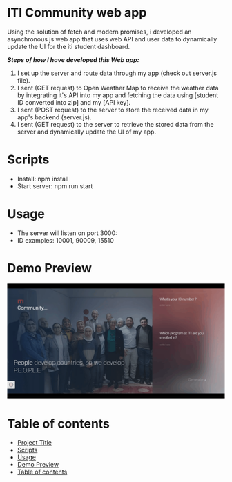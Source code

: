 # ITI Community web app
Using the solution of fetch and modern promises, i developed an asynchronous js web app that uses web API and user data to dynamically update the UI for the iti student dashboard.



***Steps of how I have developed this Web app:***
1. I set up the server and route data through my app (check out server.js file).
2. I sent (GET request) to Open Weather Map to receive the weather data by integrating it's API into my app and fetching the data using [student ID converted into zip] and my [API key].
3. I sent (POST request) to the server to store the received data in my app's backend (server.js).
4. I sent (GET request) to the server to retrieve the stored data from the server and dynamically update the UI of my app.
# Scripts
- Install: npm install
- Start server: npm run start
# Usage
- The server will listen on port 3000:
- ID examples: 10001,  90009,  15510
# Demo Preview
![iti-community-web-app.gif](./ITI%20Community/images/ITI.gif)
# Table of contents
- [Project Title](#iti-community-web-app)
- [Scripts](#scripts)
- [Usage](#usage)
- [Demo Preview](#demo-preview)
- [Table of contents](#table-of-contents)
